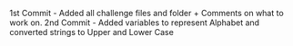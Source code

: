 1st Commit - Added all challenge files and folder + Comments on what to work on. 
2nd Commit - Added variables to represent Alphabet and converted strings to Upper and Lower Case 